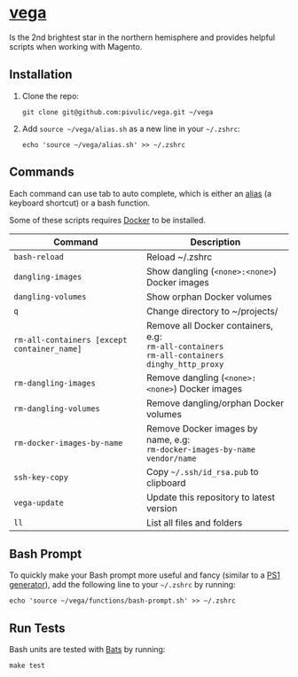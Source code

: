 # [vega](https://en.wikipedia.org/wiki/Vega)
Is the 2nd brightest star in the northern hemisphere and provides helpful scripts when working with Magento.

## Installation
1. Clone the repo:

    ```
    git clone git@github.com:pivulic/vega.git ~/vega
    ```
1. Add `source ~/vega/alias.sh` as a new line in your `~/.zshrc`:

    ```
    echo 'source ~/vega/alias.sh' >> ~/.zshrc
    ```

## Commands
Each command can use tab to auto complete, which is either an [alias](http://www.tldp.org/LDP/abs/html/aliases.html) (a keyboard shortcut) or a bash function.

Some of these scripts requires [Docker](https://www.docker.com/) to be installed.

Command | Description
--- | ---
`bash-reload` | Reload ~/.zshrc
`dangling-images` | Show dangling (`<none>:<none>`) Docker images
`dangling-volumes` | Show orphan Docker volumes
`q` | Change directory to ~/projects/
`rm-all-containers [except container_name]` | Remove all Docker containers, e.g: <br> `rm-all-containers` <br> `rm-all-containers dinghy_http_proxy`
`rm-dangling-images` | Remove dangling (`<none>:<none>`) Docker images
`rm-dangling-volumes` | Remove dangling/orphan Docker volumes
`rm-docker-images-by-name` | Remove Docker images by name, e.g: <br> `rm-docker-images-by-name vendor/name`
`ssh-key-copy` | Copy `~/.ssh/id_rsa.pub` to clipboard
`vega-update` | Update this repository to latest version
`ll` | List all files and folders

## Bash Prompt
To quickly make your Bash prompt more useful and fancy (similar to a [PS1 generator](http://bashrcgenerator.com)), add the following line to your `~/.zshrc` by running:

```
echo 'source ~/vega/functions/bash-prompt.sh' >> ~/.zshrc
```

## Run Tests
Bash units are tested with [Bats](https://github.com/sstephenson/bats) by running:

```
make test
```
